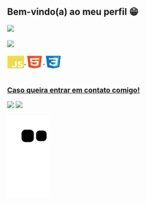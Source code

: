 ## Bem-vindo(a) ao meu perfil 😁

 <div>
   <a href="https://github.com/AlanFerrari">
   <img height="180em" src="https://github-readme-stats.vercel.app/api?username=AlanFerrari&show_icons=true&theme=tokyonight&include_all_commits=true&count_private=true"/>
    <br><br>
   <img height="180em" src="https://github-readme-stats.vercel.app/api/top-langs/?username=AlanFerrari&layout=compact&langs_count=6&theme=tokyonight"/>

</div>
<div style="display: inline_block"><br>
  <img align="center" alt="Js" height="30" width="40" src="https://raw.githubusercontent.com/devicons/devicon/master/icons/javascript/javascript-plain.svg">
  <img align="center" alt="HTML" height="30" width="40" src="https://raw.githubusercontent.com/devicons/devicon/master/icons/html5/html5-original.svg">
  <img align="center" alt="CSS" height="30" width="40" src="https://raw.githubusercontent.com/devicons/devicon/master/icons/css3/css3-original.svg">
</div>
 
 <br>
 
  ### Caso queira entrar em contato comigo!
 
<div> 
  <a href = "mailto:alanferrari33@gmail.com"><img src="https://img.shields.io/badge/-Gmail-%23333?style=for-the-badge&logo=gmail&logoColor=white" target="_blank"></a>
  <a href="https://www.linkedin.com/in/alan-ferrari-silva-589b29210/" target="_blank"><img src="https://img.shields.io/badge/-LinkedIn-%230077B5?style=for-the-badge&logo=linkedin&logoColor=white" target="_blank"></a> 
 
  ![Snake animation](https://github.com/AlanFerrari/AlanFerrari/blob/output/github-contribution-grid-snake.svg)

</div>
